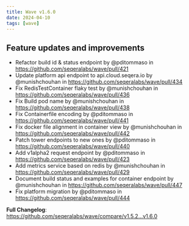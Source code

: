 ```yaml
---
title: Wave v1.6.0
date: 2024-04-10
tags: [wave]
---
```


## Feature updates and improvements

- Refactor build id & status endpoint by @pditommaso in https://github.com/seqeralabs/wave/pull/421
- Update platform api endpoint to api.cloud.seqera.io by @munishchouhan in https://github.com/seqeralabs/wave/pull/434
- Fix RedisTestContainer flaky test by @munishchouhan in https://github.com/seqeralabs/wave/pull/436
- Fix Build pod name by @munishchouhan in https://github.com/seqeralabs/wave/pull/438
- Fix Containerfile encoding by @pditommaso in https://github.com/seqeralabs/wave/pull/441
- Fix docker file alignment in container view by @munishchouhan in https://github.com/seqeralabs/wave/pull/442
- Patch tower endpoints to new ones by @pditommaso in https://github.com/seqeralabs/wave/pull/440
- Add v1alpha2 request endpoint by @pditommaso in https://github.com/seqeralabs/wave/pull/423
- Add metrics service based on redis by @munishchouhan in https://github.com/seqeralabs/wave/pull/429
- Document build status and examples for container endpoint by @munishchouhan in https://github.com/seqeralabs/wave/pull/447
- Fix platform migration by @pditommaso in https://github.com/seqeralabs/wave/pull/444

**Full Changelog**: https://github.com/seqeralabs/wave/compare/v1.5.2...v1.6.0
